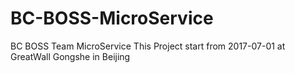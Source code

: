 # BC-BOSS-MicroService
BC BOSS Team MicroService
This Project start from 2017-07-01 at GreatWall Gongshe in Beijing
